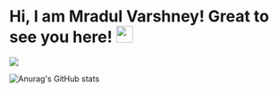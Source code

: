 # Hi, I am Mradul Varshney! Great to see you here! <img src="https://raw.githubusercontent.com/thepranaygupta/thepranaygupta/main/src/wave.gif" width="30px">
<!-- Typing SVG by Mradul Varshney - https://github.com/Mradul Varshney/readme-typing-svg -->
<p align="left">
  <a href="https://github.com/Mradul Varshney/readme-typing-svg"><img src="https://readme-typing-svg.herokuapp.com/?lines=Hi,%20I%20am%20Mradul varshney!;I%20Love%20to%20Explore%20Different%20things;I%20Love%20Coding%20❤.&font=Fira%20Code&left=true&width=440&height=45&color=61CC8C&vleft=true&size=22"></a>
</p>
<!--  -->

![Anurag's GitHub stats](https://github-readme-stats.vercel.app/api?username=mradulvarshney&show_icons=true&theme=radical)
